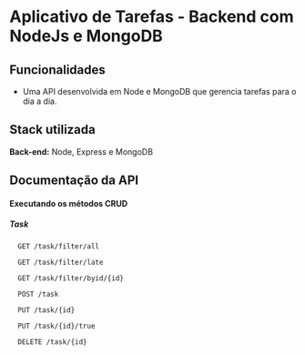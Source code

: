 # Aplicativo de Tarefas - Backend com NodeJs e MongoDB

## Funcionalidades

- Uma API desenvolvida em Node e MongoDB que gerencia tarefas para o dia a dia.


## Stack utilizada

**Back-end:** Node, Express e MongoDB

## Documentação da API

#### Executando os métodos CRUD
##### Task

```http
  GET /task/filter/all
```
```http
  GET /task/filter/late
```
```http
  GET /task/filter/byid/{id}
```
```http
  POST /task
```
```http
  PUT /task/{id}
```
```http
  PUT /task/{id}/true
```
```http
  DELETE /task/{id}
```
